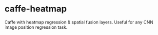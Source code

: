 # caffe-heatmap
 Caffe with heatmap regression &amp; spatial fusion layers. Useful for any CNN image position regression task.
